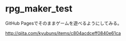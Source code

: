 # rpg_maker_test
GitHub Pagesでそのままゲームを遊べるようにしてみる。

http://qiita.com/kyubuns/items/c804acdceff0840e61ca
